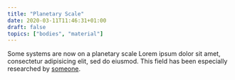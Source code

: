 ```yaml
---
title: "Planetary Scale"
date: 2020-03-11T11:46:31+01:00
draft: false
topics: ["bodies", "material"]
---
```


Some systems are now on a planetary scale Lorem ipsum dolor sit amet, consectetur adipisicing elit, sed do eiusmod.
This field has been especially researched by [someone](http://paul-heinicker.com).